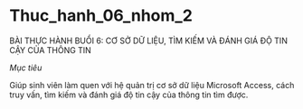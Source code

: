 # Thuc_hanh_06_nhom_2

BÀI THỰC HÀNH BUỔI 6: CƠ SỞ DỮ LIỆU, TÌM KIẾM VÀ ĐÁNH GIÁ ĐỘ TIN CẬY CỦA THÔNG TIN

*Mục tiêu*

Giúp sinh viên làm quen với hệ quản trị cơ sở dữ liệu Microsoft Access, cách truy vấn, tìm kiếm và đánh giá độ tin cậy của thông tin tìm được.
